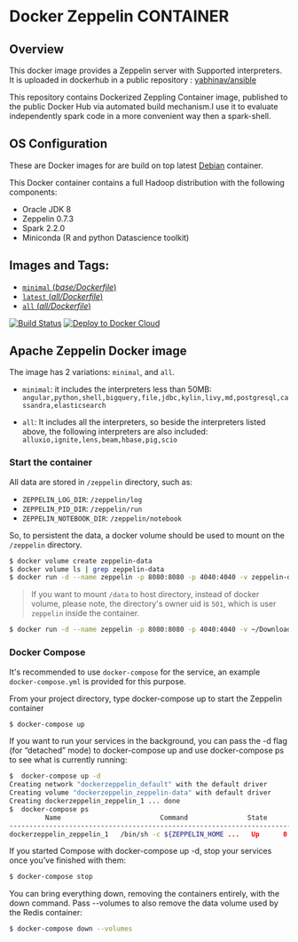 # Docker Zeppelin CONTAINER

## Overview
This docker image provides a Zeppelin server with Supported interpreters. It is uploaded in dockerhub in a public repository : [yabhinav/ansible](https://hub.docker.com/r/yabhinav/zeppelin/)

This repository contains Dockerized Zeppling Container image, published to the public Docker Hub via automated build mechanism.I use it to evaluate independently spark code in a more convenient way then a spark-shell.

## OS Configuration
These are Docker images for are build on top latest [Debian](https://hub.docker.com/_/debian/) container.

This Docker container contains a full Hadoop distribution with the following components:

* Oracle JDK 8
* Zeppelin 0.7.3
* Spark 2.2.0
* Miniconda (R and python Datascience toolkit)

## Images and Tags:

- [`minimal` (*base/Dockerfile*)](https://github.com/yabhinav/docker-zeppelin/blob/master/minimal/Dockerfile)
- [`latest` (*all/Dockerfile*)](https://github.com/yabhinav/docker-zeppelin/blob/master/all/Dockerfile)
- [`all` (*all/Dockerfile*)](https://github.com/yabhinav/docker-zeppelin/blob/master/all/Dockerfile)

[![Build Status](https://travis-ci.org/yabhinav/docker-zeppelin.svg?branch=master)](https://travis-ci.org/yabhinav/docker-zeppelin)
[![Deploy to Docker Cloud](https://files.cloud.docker.com/images/deploy-to-dockercloud.svg)](https://cloud.docker.com/stack/deploy/?repo=https://github.com/yabhinav/docker-zeppelin)

## Apache Zeppelin Docker image

The image has 2 variations:  `minimal`, and `all`.

* `minimal`: it includes the interpreters less than 50MB: `angular,python,shell,bigquery,file,jdbc,kylin,livy,md,postgresql,cassandra,elasticsearch`

* `all`: It includes all the interpreters, so beside the interpreters listed above, the following interpreters are also included: `alluxio,ignite,lens,beam,hbase,pig,scio`

### Start the container

All data are stored in `/zeppelin` directory, such as:

* `ZEPPELIN_LOG_DIR`: `/zeppelin/log`
* `ZEPPELIN_PID_DIR`: `/zeppelin/run`
* `ZEPPELIN_NOTEBOOK_DIR`: `/zeppelin/notebook`

So, to persistent the data, a docker volume should be used to mount on the `/zeppelin` directory.
```bash
$ docker volume create zeppelin-data
$ docker volume ls | grep zeppelin-data
$ docker run -d --name zeppelin -p 8080:8080 -p 4040:4040 -v zeppelin-data:/data yabhinav/zeppelin:latest
```

> If you want to mount `/data` to host directory, instead of docker volume, please note, the directory's owner uid is `501`, which is user `zeppelin` inside the container.

```bash
$ docker run -d --name zeppelin -p 8080:8080 -p 4040:4040 -v ~/Downloads/zeppelin-data:/data yabhinav/zeppelin:latest
```


### Docker Compose
It's recommended to use `docker-compose` for the service, an example `docker-compose.yml` is provided for this purpose.

From your project directory, type docker-compose up to start the Zeppelin container
```bash
$ docker-compose up
```

If you want to run your services in the background, you can pass the -d flag (for “detached” mode) to docker-compose up and use docker-compose ps to see what is currently running:
```bash
$  docker-compose up -d
Creating network "dockerzeppelin_default" with the default driver
Creating volume "dockerzeppelin_zeppelin-data" with default driver
Creating dockerzeppelin_zeppelin_1 ... done
$  docker-compose ps
         Name                         Command               State                       Ports
-------------------------------------------------------------------------------------------------------------------
dockerzeppelin_zeppelin_1   /bin/sh -c ${ZEPPELIN_HOME ...   Up      0.0.0.0:4040->4040/tcp, 0.0.0.0:8080->8080/tcp}
```
If you started Compose with docker-compose up -d, stop your services once you’ve finished with them:
```bash
$ docker-compose stop
```

You can bring everything down, removing the containers entirely, with the down command. Pass --volumes to also remove the data volume used by the Redis container:
```bash
$ docker-compose down --volumes
```
